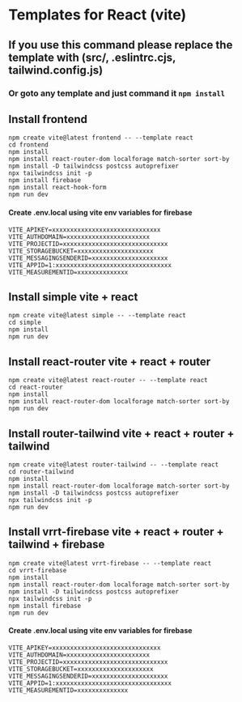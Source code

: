 # Templates for React (vite)

## If you use this command please replace the template with (src/, .eslintrc.cjs, tailwind.config.js)

### Or goto any template and just command it ```npm install```


## Install frontend

```
npm create vite@latest frontend -- --template react
cd frontend
npm install
npm install react-router-dom localforage match-sorter sort-by
npm install -D tailwindcss postcss autoprefixer
npx tailwindcss init -p
npm install firebase
npm install react-hook-form
npm run dev
```

#### Create **.env.local** using vite env variables for firebase

```
VITE_APIKEY=xxxxxxxxxxxxxxxxxxxxxxxxxxxxxx
VITE_AUTHDOMAIN=xxxxxxxxxxxxxxxxxxxxxxx
VITE_PROJECTID=xxxxxxxxxxxxxxxxxxxxxxxxxxxxx
VITE_STORAGEBUCKET=xxxxxxxxxxxxxxxxxxxxx
VITE_MESSAGINGSENDERID=xxxxxxxxxxxxxxxxxxxxx
VITE_APPID=1:xxxxxxxxxxxxxxxxxxxxxxxxxxxxxxxx
VITE_MEASUREMENTID=xxxxxxxxxxxxxx
```


## Install simple vite + react

```
npm create vite@latest simple -- --template react
cd simple
npm install
npm run dev
```

## Install react-router vite + react + router

```
npm create vite@latest react-router -- --template react
cd react-router
npm install
npm install react-router-dom localforage match-sorter sort-by
npm run dev
```

## Install router-tailwind vite + react + router + tailwind

```
npm create vite@latest router-tailwind -- --template react
cd router-tailwind
npm install
npm install react-router-dom localforage match-sorter sort-by
npm install -D tailwindcss postcss autoprefixer
npx tailwindcss init -p
npm run dev
```

## Install vrrt-firebase vite + react + router + tailwind + firebase

```
npm create vite@latest vrrt-firebase -- --template react
cd vrrt-firebase
npm install
npm install react-router-dom localforage match-sorter sort-by
npm install -D tailwindcss postcss autoprefixer
npx tailwindcss init -p
npm install firebase
npm run dev
```

#### Create **.env.local** using vite env variables for firebase

```
VITE_APIKEY=xxxxxxxxxxxxxxxxxxxxxxxxxxxxxx
VITE_AUTHDOMAIN=xxxxxxxxxxxxxxxxxxxxxxx
VITE_PROJECTID=xxxxxxxxxxxxxxxxxxxxxxxxxxxxx
VITE_STORAGEBUCKET=xxxxxxxxxxxxxxxxxxxxx
VITE_MESSAGINGSENDERID=xxxxxxxxxxxxxxxxxxxxx
VITE_APPID=1:xxxxxxxxxxxxxxxxxxxxxxxxxxxxxxxx
VITE_MEASUREMENTID=xxxxxxxxxxxxxx
```
